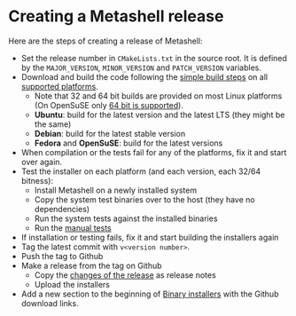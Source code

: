 # Creating a Metashell release

Here are the steps of creating a release of Metashell:

* Set the release number in `CMakeLists.txt` in the source root. It is defined
  by the `MAJOR_VERSION`, `MINOR_VERSION` and `PATCH_VERSION` variables.
* Download and build the code following the
  [simple build steps](../getting_metashell/build/index.html) on all
  [supported platforms](../getting_metashell/platforms/index.html).
    * Note that 32 and 64 bit builds are provided on most Linux platforms
      (On OpenSuSE only
      [64 bit is supported](https://forums.opensuse.org/showthread.php/510584-Missing-32-bit-version-of-new-openSUSE-42-1-)).
    * **Ubuntu**: build for the latest version and the latest LTS (they might be
      the same)
    * **Debian**: build for the latest stable version
    * **Fedora** and **OpenSuSE**: build for the latest versions
* When compilation or the tests fail for any of the platforms, fix it and start
  over again.
* Test the installer on each platform (and each version, each 32/64 bitness):
    * Install Metashell on a newly installed system
    * Copy the system test binaries over to the host (they have no dependencies)
    * Run the system tests against the installed binaries
    * Run the [manual tests](../develop/testing/index.html)
* If installation or testing fails, fix it and start building the installers
  again
* Tag the latest commit with `v<version number>`.
* Push the tag to Github
* Make a release from the tag on Github
    * Copy the [changes of the release](../about/changelog/index.html) as release
      notes
    * Upload the installers
* Add a new section to the beginning of
  [Binary installers](../getting_metashell/installers/index.html) with the Github
  download links.

<p>&nbsp;</p>

